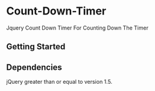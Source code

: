 Count-Down-Timer
================
Jquery Count Down Timer For Counting Down The Timer

Getting Started
-------------------------------------------------------------------------------------------------------------------------
<script src='http://code.jquery.com/jquery-1.5.1.js'></script>
<script src='countdowntimer.min.js'></script>	
<div class="timer"></div>
<script type="text/javascript">
    window.onload = function () {
	  $('.timer').timer({
        endDateAndTime: new Date("12/14/2014 13:30:00"),
	    Separator:':',
		incremental:true,
		timeUp : function() { $('.timer').css('color','#FF0000'); },
		callbackBefore:(60*60*2),
		callbackBeforefunction : function() { /*$('.timer').css('color','#00FF00');*/ alert();}
	  });
}
</script>



Dependencies
-------------------------------------------------------------------------------------------------------------------------
jQuery greater than or equal to version 1.5.
